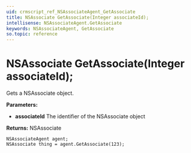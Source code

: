 ```yaml
---
uid: crmscript_ref_NSAssociateAgent_GetAssociate
title: NSAssociate GetAssociate(Integer associateId);
intellisense: NSAssociateAgent.GetAssociate
keywords: NSAssociateAgent, GetAssociate
so.topic: reference
---
```


# NSAssociate GetAssociate(Integer associateId);

Gets a NSAssociate object.

**Parameters:**
 - **associateId** The identifier of the NSAssociate object

**Returns:** NSAssociate

```crmscript
NSAssociateAgent agent;
NSAssociate thing = agent.GetAssociate(123);
```

